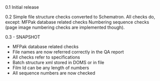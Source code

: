 0.1
Initial release

0.2
Simple file structure checks converted to Schematron.
All checks do, except:
  MFPak database related checks
  Numbering sequence checks (page image numbering checks are implemented though).

0.3 - SNAPSHOT
- MFPak database related checks
- File names are now referred correctly in the QA report
- All checks refer to specifications
- Batch structure xml stored in DOMS or in file
- Film Id can be any length of numbers
- All sequence numbers are now checked
